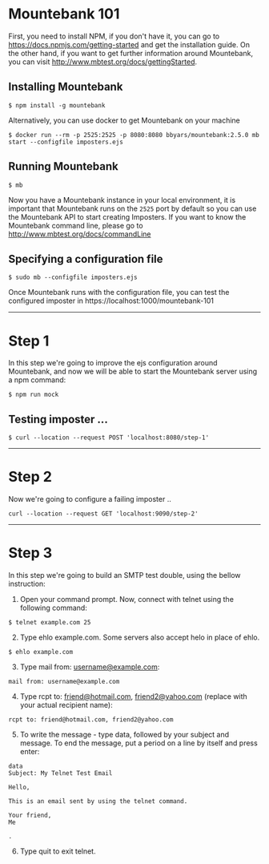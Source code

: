 # Mountebank 101

First, you need to install NPM, if you don't have it, you can go to https://docs.npmjs.com/getting-started
and get the installation guide. On the other hand, if you want to get further information around Mountebank, 
you can visit http://www.mbtest.org/docs/gettingStarted.

## Installing Mountebank

``` shell
$ npm install -g mountebank
```

Alternatively, you can use docker to get Mountebank on your machine

``` shell
$ docker run --rm -p 2525:2525 -p 8080:8080 bbyars/mountebank:2.5.0 mb start --configfile imposters.ejs
```

## Running Mountebank

``` shell
$ mb
```
Now you have a Mountebank instance in your local environment,
it is important that Mountebank runs on the `2525` port by default so you can use the Mountebank API
to start creating Imposters. If you want to know the Mountebank command line, please go to http://www.mbtest.org/docs/commandLine

## Specifying a configuration file

``` shell
$ sudo mb --configfile imposters.ejs
```
Once Mountebank runs with the configuration file, you can test the configured
imposter in https://localhost:1000/mountebank-101

---
# Step 1
In this step we're going to improve the ejs configuration around Mountebank, and now
we will be able to start the Mountebank server using a npm command:

``` shell
$ npm run mock
```

## Testing imposter ...

``` shell
$ curl --location --request POST 'localhost:8080/step-1'
```
---
# Step 2
Now we're going to configure a failing imposter ..

``` shell
curl --location --request GET 'localhost:9090/step-2'
```
---
# Step 3
In this step we're going to build an SMTP test double, using the bellow instruction:


1. Open your command prompt. Now, connect with telnet using the following command:

``` shell
$ telnet example.com 25
``` 

2. Type ehlo example.com. Some servers also accept helo in place of ehlo.

``` shell
$ ehlo example.com
```

3. Type mail from: username@example.com:

``` shell
mail from: username@example.com
``` 

4. Type rcpt to: friend@hotmail.com, friend2@yahoo.com (replace with your actual recipient name):

``` shell
rcpt to: friend@hotmail.com, friend2@yahoo.com
``` 

5. To write the message - type data, followed by your subject and message. To end the message, put a period on a line by itself and press enter:

``` shell
data
Subject: My Telnet Test Email

Hello,

This is an email sent by using the telnet command.

Your friend,
Me

.
``` 
6. Type quit to exit telnet.
